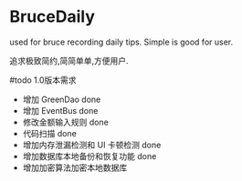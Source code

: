 # BruceDaily
used for bruce recording daily tips.
Simple is good for user.

追求极致简约,简简单单,方便用户.

#todo
1.0版本需求

- 增加 GreenDao done
- 增加 EventBus done
- 修改金额输入规则 done
- 代码扫描 done
- 增加内存泄漏检测和 UI 卡顿检测 done
- 增加数据库本地备份和恢复功能 done
- 增加加密算法加密本地数据库